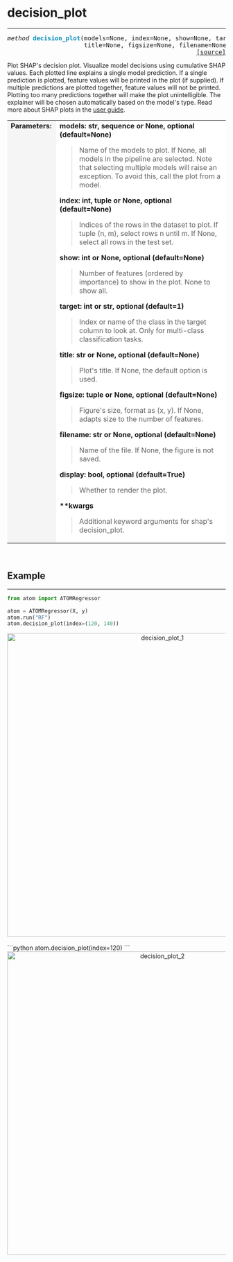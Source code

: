 # decision_plot
---------------

<pre><em>method</em> <strong style="color:#008AB8">decision_plot</strong>(models=None, index=None, show=None, target=1,
                     title=None, figsize=None, filename=None, display=True, **kwargs)
<div align="right"><a href="https://github.com/tvdboom/ATOM/blob/master/atom/plots.py#L2595">[source]</a></div></pre>
Plot SHAP's decision plot. Visualize model decisions using cumulative SHAP values.
 Each plotted line explains a single model prediction. If a single prediction is
 plotted, feature values will be printed in the plot (if supplied). If multiple
 predictions are plotted together, feature values will not be printed. Plotting too
 many predictions together will make the plot unintelligible. The explainer will be
 chosen automatically based on the model's type. Read more about SHAP plots in the
 [user guide](../../../user_guide/#shap).
<table width="100%">
<tr>
<td width="15%" style="vertical-align:top; background:#F5F5F5;"><strong>Parameters:</strong></td>
<td width="75%" style="background:white;">
<strong>models: str, sequence or None, optional (default=None)</strong>
<blockquote>
Name of the models to plot. If None, all models in the pipeline are selected. Note
 that selecting multiple models will raise an exception. To avoid this, call the
 plot from a model.
</blockquote>
<strong>index: int, tuple or None, optional (default=None)</strong>
<blockquote>
Indices of the rows in the dataset to plot. If tuple (n, m), select rows n until m.
 If None, select all rows in the test set.
</blockquote>
<strong>show: int or None, optional (default=None)</strong>
<blockquote>
Number of features (ordered by importance) to show in the plot. None to show all.
</blockquote>
<strong>target: int or str, optional (default=1)</strong>
<blockquote>
Index or name of the class in the target column to look at. Only for multi-class
 classification tasks.
</blockquote>
<strong>title: str or None, optional (default=None)</strong>
<blockquote>
Plot's title. If None, the default option is used.
</blockquote>
<strong>figsize: tuple or None, optional (default=None)</strong>
<blockquote>
Figure's size, format as (x, y). If None, adapts size to the number of features.
</blockquote>
<strong>filename: str or None, optional (default=None)</strong>
<blockquote>
Name of the file. If None, the figure is not saved.
</blockquote>
<strong>display: bool, optional (default=True)</strong>
<blockquote>
Whether to render the plot.
</blockquote>
<strong>**kwargs</strong>
<blockquote>
Additional keyword arguments for shap's decision_plot.
</blockquote>
</tr>
</table>
<br />



## Example
----------

```python
from atom import ATOMRegressor

atom = ATOMRegressor(X, y)
atom.run("RF")
atom.decision_plot(index=(120, 140))
```
<div align="center">
    <img src="../../../img/plots/decision_plot_1.png" alt="decision_plot_1" width="700" height="700"/>
</div>
<br>
```python
atom.decision_plot(index=120)
```
<div align="center">
    <img src="../../../img/plots/decision_plot_2.png" alt="decision_plot_2" width="700" height="700"/>
</div>